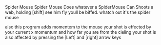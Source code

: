 Spider Mouse Spider Mouse Does whatever a SpiderMouse Can
Shoots a web, holding [shift]
see him fly youll be biffed.
whatch out it's the spider mouse

also this program adds momentem to the mouse
your shot is effected by your current x momentum and how far you are from the cieling
your shot is also affected by pressing the [Left] and [right] arrow keys
